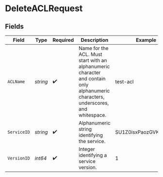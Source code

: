 # DeleteACLRequest


## Fields

| Field                                                                                                                              | Type                                                                                                                               | Required                                                                                                                           | Description                                                                                                                        | Example                                                                                                                            |
| ---------------------------------------------------------------------------------------------------------------------------------- | ---------------------------------------------------------------------------------------------------------------------------------- | ---------------------------------------------------------------------------------------------------------------------------------- | ---------------------------------------------------------------------------------------------------------------------------------- | ---------------------------------------------------------------------------------------------------------------------------------- |
| `ACLName`                                                                                                                          | *string*                                                                                                                           | :heavy_check_mark:                                                                                                                 | Name for the ACL. Must start with an alphanumeric character and contain only alphanumeric characters, underscores, and whitespace. | test-acl                                                                                                                           |
| `ServiceID`                                                                                                                        | *string*                                                                                                                           | :heavy_check_mark:                                                                                                                 | Alphanumeric string identifying the service.                                                                                       | SU1Z0isxPaozGVKXdv0eY                                                                                                              |
| `VersionID`                                                                                                                        | *int64*                                                                                                                            | :heavy_check_mark:                                                                                                                 | Integer identifying a service version.                                                                                             | 1                                                                                                                                  |